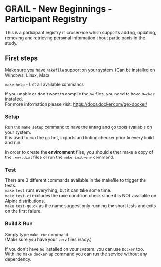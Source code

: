 # GRAIL - New Beginnings - Participant Registry
This is a participant registry microservice which supports adding, updating, removing and retrieving personal information about participants in the study.

## First steps
Make sure you have `Makefile` support on your system. (Can be installed on Windows, Linux, Mac)  

`make help` - List all available commands

If you unable or don't want to compile the `Go` files, you need to have `Docker` installed.  
For more information please visit: https://docs.docker.com/get-docker/


### Setup
Run the `make setup` command to have the linting and go tools available on your system.  
It is used to run the go fmt, imports and linting checker prior to every build and run.

In order to create the **environment** files, you should either make a copy of the `.env.dist` files or run the `make init-env` command.

### Test
There are 3 different commands available in the makefile to trigger the tests.  
`make test` runs everything, but it can take some time.  
`make test-ci` excludes the race condition check since it is NOT available on Alpine distributions.  
`make test-quick` as the name suggest only running the short tests and exits on the first failure.

### Build & Run 
Simply type `make run` command.  
(Make sure you have your `.env` files ready.)

If you don't have `Go` installed on your system, you can use `Docker` too.  
With the `make docker-up` command you can run the service without any dependency.

